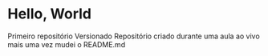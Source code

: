 # Hello, World
 Primeiro repositório Versionado 
Repositório criado durante uma aula ao vivo
mais uma vez mudei o README.md


